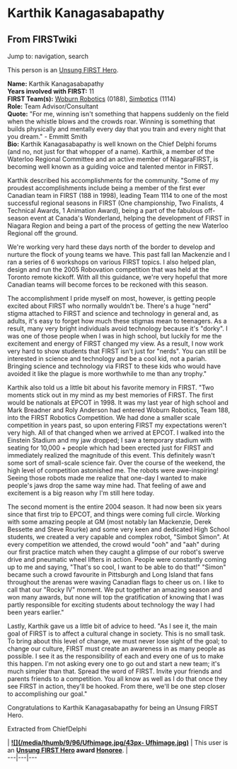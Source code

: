 # Karthik Kanagasabapathy

## From FIRSTwiki

Jump to: navigation, search

This person is an [Unsung FIRST Hero](Unsung_FIRST_Hero "Unsung
FIRST Hero").

**Name:** Karthik Kanagasabapathy<br>
**Years involved with FIRST:** 11<br>
**FIRST Team(s):** [Woburn Robotics](188 "188") (0188), [Simbotics](1114 "1114") (1114)<br>
**Role:** Team Advisor/Consultant<br>
**Quote:** "For me, winning isn't something that happens suddenly on the field when the whistle blows and the crowds roar. Winning is something that builds physically and mentally every day that you train and every night that you dream." - Emmitt Smith<br>
**Bio:** Karthik Kanagasabapathy is well known on the Chief Delphi forums (and no, not just for that whopper of a name). Karthik, a member of the Waterloo Regional Committee and an active member of NiagaraFIRST, is becoming well known as a guiding voice and talented mentor in FIRST.

Karthik described his accomplishments for the community. "Some of my proudest accomplishments include being a member of the first ever Canadian team in FIRST (188 in 1998), leading Team 1114 to one of the most successful regional seasons in FIRST (One championship, Two Finalists, 4 Technical Awards, 1 Animation Award), being a part of the fabulous off-season event at Canada's Wonderland, helping the development of FIRST in Niagara Region and being a part of the process of getting the new Waterloo Regional off the ground.

We're working very hard these days north of the border to develop and nurture the flock of young teams we have. This past fall Ian Mackenzie and I ran a series of 6 workshops on various FIRST topics. I also helped plan, design and run the 2005 Robovation competition that was held at the Toronto remote kickoff. With all this guidance, we're very hopeful that more Canadian teams will become forces to be reckoned with this season.

The accomplishment I pride myself on most, however, is getting people excited about FIRST who normally wouldn't be. There's a huge "nerd" stigma attached to FIRST and science and technology in general and, as adults, it's easy to forget how much these stigmas mean to teenagers. As a result, many very bright individuals avoid technology because it's "dorky". I was one of those people when I was in high school, but luckily for me the excitement and energy of FIRST changed my view. As a result, I now work very hard to show students that FIRST isn't just for "nerds". You can still be interested in science and technology and be a cool kid, not a pariah. Bringing science and technology via FIRST to these kids who would have avoided it like the plague is more worthwhile to me than any trophy."

Karthik also told us a little bit about his favorite memory in FIRST. "Two moments stick out in my mind as my best memories of FIRST. The first would be nationals at EPCOT in 1998\. It was my last year of high school and Mark Breadner and Roly Anderson had entered Woburn Robotics, Team 188, into the FIRST Robotics Competition. We had done a smaller scale competition in years past, so upon entering FIRST my expectations weren't very high. All of that changed when we arrived at EPCOT. I walked into the Einstein Stadium and my jaw dropped; I saw a temporary stadium with seating for 10,000 + people which had been erected just for FIRST and immediately realized the magnitude of this event. This definitely wasn't some sort of small-scale science fair. Over the course of the weekend, the high level of competition astonished me. The robots were awe-inspiring! Seeing those robots made me realize that one-day I wanted to make people's jaws drop the same way mine had. That feeling of awe and excitement is a big reason why I'm still here today.

The second moment is the entire 2004 season. It had now been six years since that first trip to EPCOT, and things were coming full circle. Working with some amazing people at GM (most notably Ian Mackenzie, Derek Bessette and Steve Rourke) and some very keen and dedicated High School students, we created a very capable and complex robot, "Simbot Simon". At every competition we attended, the crowd would "ooh" and "aah" during our first practice match when they caught a glimpse of our robot's swerve drive and pneumatic wheel lifters in action. People were constantly coming up to me and saying, "That's so cool, I want to be able to do that!" "Simon" became such a crowd favourite in Pittsburgh and Long Island that fans throughout the arenas were waving Canadian flags to cheer us on. I like to call that our "Rocky IV" moment. We put together an amazing season and won many awards, but none will top the gratification of knowing that I was partly responsible for exciting students about technology the way I had been years earlier."

Lastly, Karthik gave us a little bit of advice to heed. "As I see it, the main goal of FIRST is to affect a cultural change in society. This is no small task. To bring about this level of change, we must never lose sight of the goal; to change our culture, FIRST must create an awareness in as many people as possible. I see it as the responsibility of each and every one of us to make this happen. I'm not asking every one to go out and start a new team; it's much simpler than that. Spread the word of FIRST. Invite your friends and parents friends to a competition. You all know as well as I do that once they see FIRST in action, they'll be hooked. From there, we'll be one step closer to accomplishing our goal."

Congratulations to Karthik Kanagasabapathy for being an Unsung FIRST Hero.

Extracted from ChiefDelphi

| **[![](/media/thumb/9/96/Ufhimage.jpg/43px-
Ufhimage.jpg)](Image:Ufhimage.jpg)** | This user is an **[Unsung FIRST Hero](Unsung_FIRST_Hero "Unsung FIRST Hero") award [Honoree](Category:Unsung_FIRST_Heroes "Category:Unsung FIRST
Heroes")**. |<br>
---|---|---

